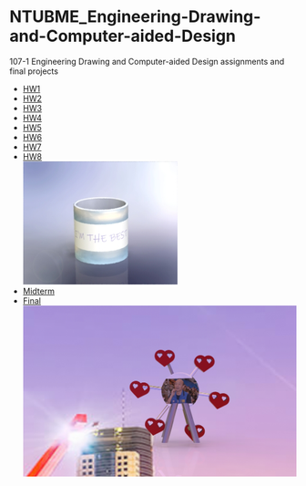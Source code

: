 # NTUBME_Engineering-Drawing-and-Computer-aided-Design
107-1 Engineering Drawing and Computer-aided Design assignments and final projects
* [HW1](HW1) <br>
* [HW2](HW2) <br>
* [HW3](HW3) <br>
* [HW4](HW4) <br>
* [HW5](HW5) <br>
* [HW6](HW6) <br>
* [HW7](HW7) <br>
* [HW8](HW8) <br>
![image](/HW8/HW8.jpeg) <br>
* [Midterm](Midterm) <br>
* [Final](Final) <br>
![image](/Final/彩現與動畫/彩現.JPG) <br>
